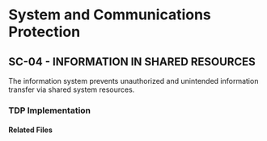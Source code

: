 # System and Communications Protection
## SC-04 - INFORMATION IN SHARED RESOURCES

The information system prevents unauthorized and unintended information transfer via shared system resources.  

### TDP Implementation

	
#### Related Files


